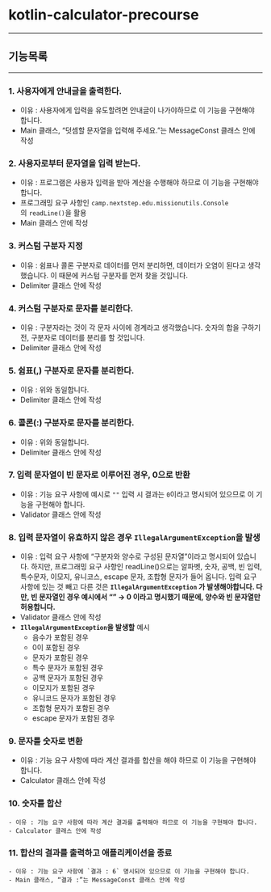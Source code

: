 # kotlin-calculator-precourse

---

## 기능목록

---

### 1. 사용자에게 안내글을 출력한다.

- 이유 : 사용자에게 입력을 유도할려면 안내글이 나가야하므로 이 기능을 구현해야 합니다.
- Main 클래스, “덧셈할 문자열을 입력해 주세요.”는 MessageConst 클래스 안에 작성

### 2. 사용자로부터 문자열을 입력 받는다.

- 이유 : 프로그램은 사용자 입력을 받아 계산을 수행해야 하므로 이 기능을 구현해야 합니다.
- 프로그래밍 요구 사항인 `camp.nextstep.edu.missionutils.Console`의 `readLine()`을 활용
- Main 클래스 안에 작성

### 3. 커스텀 구분자 지정

- 이유 : 쉼표나 콜론 구분자로 데이터를 먼저 분리하면, 데이터가 오염이 된다고 생각했습니다. 이 때문에 커스텀 구분자를 먼저 찾을 것입니다.
- Delimiter 클래스 안에 작성

### 4. 커스텀 구분자로 문자를 분리한다.

- 이유 : 구분자라는 것이 각 문자 사이에 경계라고 생각했습니다. 숫자의 합을 구하기 전, 구분자로 데이터를 분리를 할 것입니다.
- Delimiter 클래스 안에 작성

### 5. 쉼표(,) 구분자로 문자를 분리한다.

- 이유 : 위와 동일합니다.
- Delimiter 클래스 안에 작성

### 6. 콜론(:) 구분자로 문자를 분리한다.

- 이유 : 위와 동일합니다.
- Delimiter 클래스 안에 작성

### 7. 입력 문자열이 빈 문자로 이루어진 경우, 0으로 반환

- 이유 : 기능 요구 사항에 예시로 `""` 입력 시 결과는 `0`이라고 명시되어 있으므로 이 기능을 구현해야 합니다.
- Validator 클래스 안에 작성

### 8. **입력 문자열이 유효하지 않은 경우 `IllegalArgumentException`을 발생**

- 이유 : 입력 요구 사항에 “구분자와 양수로 구성된 문자열”이라고 명시되어 있습니다. 하지만, 프로그래밍 요구 사항인 readLine()으로는 알파벳, 숫자, 공백, 빈 입력, 특수문자, 이모지, 유니코스, escape 문자, 조합형 문자가 들어 옵니다. 입력 요구 사항에 있는 것 빼고 다른 것은 **`IllegalArgumentException` 가 발생해야합니다. 다만, 빈 문자열인 경우 예시에서 “” → 0 이라고 명시했기 때문에, 양수와 빈 문자열만 허용합니다.**
- Validator 클래스 안에 작성
- **`IllegalArgumentException`을 발생할** 예시
  - 음수가 포함된 경우
  - 0이 포함된 경우
  - 문자가 포함된 경우
  - 특수 문자가 포함된 경우
  - 공백 문자가 포함된 경우
  - 이모지가 포함된 경우
  - 유니코드 문자가 포함된 경우
  - 조합형 문자가 포함된 경우
  - escape 문자가 포함된 경우

### 9. 문자를 숫자로 변환

- 이유 : 기능 요구 사항에 따라 계산 결과를 합산을 해야 하므로 이 기능을 구현해야 합니다.
- Calculator 클래스 안에 작성

### 10. 숫자를 합산

    - 이유 : 기능 요구 사항에 따라 계산 결과를 출력해야 하므로 이 기능을 구현해야 합니다.
    - Calculator 클래스 안에 작성

### 11. 합산의 결과를 출력하고 애플리케이션을 종료

    - 이유 : 기능 요구 사항에 `결과 : 6` 명시되어 있으므로 이 기능을 구현해야 합니다.
    - Main 클래스, “결과 :”는 MessageConst 클래스 안에 작성

